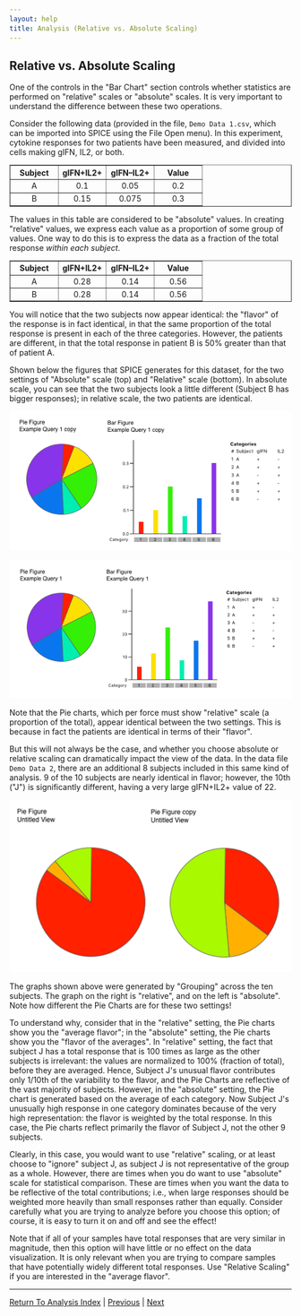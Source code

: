 ```yaml
---
layout: help
title: Analysis (Relative vs. Absolute Scaling)
---
```


## Relative vs. Absolute Scaling

One of the controls in the "Bar Chart" section controls whether statistics are performed on "relative" scales or "absolute" scales. It is very important to understand the difference between these two operations.

Consider the following data (provided in the file, `Demo Data 1.csv`, which can be imported into SPICE using the File Open menu). In this experiment, cytokine responses for two patients have been measured, and divided into cells making gIFN, IL2, or both.

<table border="1" align="center" cellspacing="0" cellpadding="3">
	<th>Subject</th>
	<th>gIFN+IL2+</th>
	<th>gIFN–IL2+</th>
	<th>Value</th>
	<tr>
		<td width="25%" align="center">A</td>
		<td width="25%" align="center">0.1</td>
		<td width="25%" align="center">0.05</td>
		<td width="25%" align="center">0.2</td>
	</tr>
	<tr>
		<td width="25%" align="center">B</td>
		<td width="25%" align="center">0.15</td>
		<td width="25%" align="center">0.075</td>
		<td width="25%" align="center">0.3</td>
	</tr>
</table>

The values in this table are considered to be "absolute" values. In creating "relative" values, we express each value as a proportion of some group of values.  One way to do this is to express the data as a fraction of the total response *within each subject*.

<table border="1" align="center" cellspacing="0" cellpadding="3">
	<th>Subject</th>
	<th>gIFN+IL2+</th>
	<th>gIFN–IL2+</th>
	<th>Value</th>
	<tr>
		<td width="25%" align="center">A</td>
		<td width="25%" align="center">0.28</td>
		<td width="25%" align="center">0.14</td>
		<td width="25%" align="center">0.56</td>
	</tr>
	<tr>
		<td width="25%" align="center">B</td>
		<td width="25%" align="center">0.28</td>
		<td width="25%" align="center">0.14</td>
		<td width="25%" align="center">0.56</td>
	</tr>
</table>

You will notice that the two subjects now appear identical: the "flavor" of the response is in fact identical, in that the same proportion of the total response is present in each of the three categories. However, the patients are different, in that the total response in patient B is 50% greater than that of patient A.

Shown below the figures that SPICE generates for this dataset, for the two settings of "Absolute" scale (top) and "Relative" scale (bottom). In absolute scale, you can see that the two subjects look a little different (Subject B has bigger responses); in relative scale, the two patients are identical.

![Absolute Scale](images/absolutescalegraph.png "Absolute Scale")

![Relative Scale](images/relativescalegraph.png "Relative Scale")

Note that the Pie charts, which per force must show "relative" scale (a proportion of the total), appear identical between the two settings. This is because in fact the patients are identical in terms of their "flavor".

But this will not always be the case, and whether you choose absolute or relative scaling can dramatically impact the view of the data. In the data file `Demo Data 2`, there are an additional 8 subjects included in this same kind of analysis. 9 of the 10 subjects are nearly identical in flavor; however, the 10th ("J") is significantly different, having a very large gIFN+IL2+ value of 22.

![Absolute (left) vs. Relative (right) Pies](images/relvabspies.png "Absolute (left) vs. Relative (right) Pies")

The graphs shown above were generated by "Grouping" across the ten subjects. The graph on the right is "relative", and on the left is "absolute". Note how different the Pie Charts are for these two settings!

To understand why, consider that in the "relative" setting, the Pie charts show you the "average flavor"; in the "absolute" setting, the Pie charts show you the "flavor of the averages". In "relative" setting, the fact that subject J has a total response that is 100 times as large as the other subjects is irrelevant: the values are normalized to 100% (fraction of total), before they are averaged. Hence, Subject J's unusual flavor contributes only 1/10th of the variability to the flavor, and the Pie Charts are reflective of the vast majority of subjects. However, in the "absolute" setting, the Pie chart is generated based on the average of each category. Now Subject J's unusually high response in one category dominates because of the very high representation: the flavor is weighted by the total response. In this case, the Pie charts reflect primarily the flavor of Subject J, not the other 9 subjects.

Clearly, in this case, you would want to use "relative" scaling, or at least choose to "ignore" subject J, as subject J is not representative of the group as a whole. However, there are times when you do want to use "absolute" scale for statistical comparison. These are times when you want the data to be reflective of the total contributions; i.e., when large responses should be weighted more heavily than small responses rather than equally. Consider carefully what you are trying to analyze before you choose this option; of course, it is easy to turn it on and off and see the effect!

Note that if all of your samples have total responses that are very similar in magnitude, then this option will have little or no effect on the data visualization. It is only relevant when you are trying to compare samples that have potentially widely different total responses. Use "Relative Scaling" if you are interested in the "average flavor".

*****

[Return To Analysis Index](analysis) | [Previous](analysis-summingandaveragingversusgrouping) | [Next](analysis-comparingoverlays)
